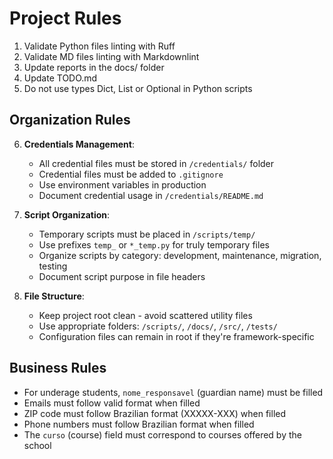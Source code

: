 # Project Rules

1. Validate Python files linting with Ruff
2. Validate MD files linting with Markdownlint
3. Update reports in the docs/ folder
4. Update TODO.md
5. Do not use types Dict, List or Optional in Python scripts

## Organization Rules

6. **Credentials Management**:
   - All credential files must be stored in `/credentials/` folder
   - Credential files must be added to `.gitignore`
   - Use environment variables in production
   - Document credential usage in `/credentials/README.md`

7. **Script Organization**:
   - Temporary scripts must be placed in `/scripts/temp/`
   - Use prefixes `temp_` or `*_temp.py` for truly temporary files
   - Organize scripts by category: development, maintenance, migration, testing
   - Document script purpose in file headers

8. **File Structure**:
   - Keep project root clean - avoid scattered utility files
   - Use appropriate folders: `/scripts/`, `/docs/`, `/src/`, `/tests/`
   - Configuration files can remain in root if they're framework-specific

## Business Rules

- For underage students, `nome_responsavel` (guardian name) must be filled
- Emails must follow valid format when filled
- ZIP code must follow Brazilian format (XXXXX-XXX) when filled
- Phone numbers must follow Brazilian format when filled
- The `curso` (course) field must correspond to courses offered by the school
